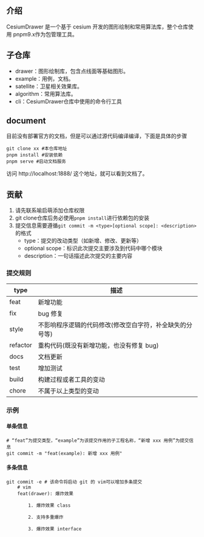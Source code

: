 ## 介绍

CesiumDrawer 是一个基于 cesium 开发的图形绘制和常用算法库，整个仓库使用 pnpm9.x作为包管理工具。

## 子仓库

- drawer：图形绘制库，包含点线面等基础图形。
- example：用例，文档。
- satellite：卫星相关效果库。
- algorithm：常用算法库。
- cli：CesiumDrawer仓库中使用的命令行工具

## document

目前没有部署官方的文档，但是可以通过源代码编译编译，下面是具体的步骤

```shell
git clone xx #本仓库地址
pnpm install #安装依赖
pnpm serve #启动文档服务
```

访问 http://localhost:1888/ 这个地址，就可以看到文档了。

## 贡献

1. 请先联系喻启萌添加仓库权限
2. git clone仓库后务必使用`pnpm install`进行依赖包的安装
3. 提交信息需要遵循`git commit -m <type>[optional scope]: <description>`的格式
   - type：提交的改动类型（如新增、修改、更新等）
   - optional scope：标识此次提交主要涉及到代码中哪个模块
   - description：一句话描述此次提交的主要内容

### 提交规则

| type     | 描述                                                     |
| -------- | -------------------------------------------------------- |
| feat     | 新增功能                                                 |
| fix      | bug 修复                                                 |
| style    | 不影响程序逻辑的代码修改(修改空白字符，补全缺失的分号等) |
| refactor | 重构代码(既没有新增功能，也没有修复 bug)                 |
| docs     | 文档更新                                                 |
| test     | 增加测试                                                 |
| build    | 构建过程或者工具的变动                                   |
| chore    | 不属于以上类型的变动                                     |

### 示例

#### 单条信息

```shell
# “feat”为提交类型，“example”为该提交作用的子工程名称，“新增 xxx 用例”为提交信息
git commit -m "feat(example): 新增 xxx 用例"
```

#### 多条信息

```shell
git commit -e # 该命令将启动 git 的 vim可以增加多条提交
	# vim
	feat(drawer): 爆炸效果

		1. 爆炸效果 class

		2. 支持多重爆炸

		3. 爆炸效果 interface
```

